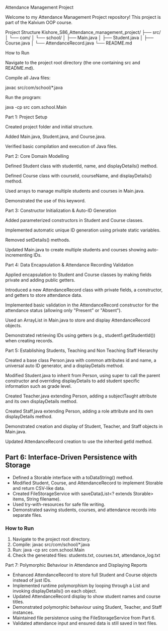 Attendance Management Project

Welcome to my Attendance Management Project repository!
This project is part of the Kalvium OOP course.

Project Structure
Kishore_S86_Attendance_management_project/
├── src/
│   └── com/
│       └── school/
│           ├── Main.java
│           ├── Student.java
│           ├── Course.java
│           └── AttendanceRecord.java
└── README.md

How to Run

Navigate to the project root directory (the one containing src and README.md).

Compile all Java files:

javac src/com/school/*.java


Run the program:

java -cp src com.school.Main

Part 1: Project Setup

Created project folder and initial structure.

Added Main.java, Student.java, and Course.java.

Verified basic compilation and execution of Java files.

Part 2: Core Domain Modelling

Defined Student class with studentId, name, and displayDetails() method.

Defined Course class with courseId, courseName, and displayDetails() method.

Used arrays to manage multiple students and courses in Main.java.

Demonstrated the use of this keyword.

Part 3: Constructor Initialization & Auto-ID Generation

Added parameterized constructors in Student and Course classes.

Implemented automatic unique ID generation using private static variables.

Removed setDetails() methods.

Updated Main.java to create multiple students and courses showing auto-incrementing IDs.

Part 4: Data Encapsulation & Attendance Recording Validation

Applied encapsulation to Student and Course classes by making fields private and adding public getters.

Introduced a new AttendanceRecord class with private fields, a constructor, and getters to store attendance data.

Implemented basic validation in the AttendanceRecord constructor for the attendance status (allowing only "Present" or "Absent").

Used an ArrayList in Main.java to store and display AttendanceRecord objects.

Demonstrated retrieving IDs using getters (e.g., student1.getStudentId()) when creating records.

Part 5: Establishing Students, Teaching and Non Teaching Staff Hierarchy

Created a base class Person.java with common attributes id and name, a universal auto ID generator, and a displayDetails method.

Modified Student.java to inherit from Person, using super to call the parent constructor and overriding displayDetails to add student specific information such as grade level.

Created Teacher.java extending Person, adding a subjectTaught attribute and its own displayDetails method.

Created Staff.java extending Person, adding a role attribute and its own displayDetails method.

Demonstrated creation and display of Student, Teacher, and Staff objects in Main.java.

Updated AttendanceRecord creation to use the inherited getId method.

## Part 6: Interface-Driven Persistence with Storage

- Defined a Storable interface with a toDataString() method.
- Modified Student, Course, and AttendanceRecord to implement Storable and return CSV-like data.
- Created FileStorageService with saveData(List<? extends Storable> items, String filename).
- Used try-with-resources for safe file writing.
- Demonstrated saving students, courses, and attendance records into separate files.

### How to Run
1. Navigate to the project root directory.
2. Compile: javac src/com/school/*.java
3. Run: java -cp src com.school.Main
4. Check the generated files: students.txt, courses.txt, attendance_log.txt


Part 7: Polymorphic Behaviour in Attendance and Displaying Reports

- Enhanced AttendanceRecord to store full Student and Course objects instead of just IDs.
- Implemented runtime polymorphism by looping through a List<Person> and invoking displayDetails() on each object.
- Updated AttendanceRecord display to show student names and course titles.
- Demonstrated polymorphic behaviour using Student, Teacher, and Staff instances.
- Maintained file persistence using the FileStorageService from Part 6.
- Validated attendance input and ensured data is still saved in text files.
